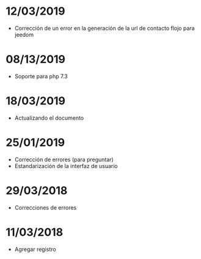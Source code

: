 # 12/03/2019

- Corrección de un error en la generación de la url de contacto flojo para jeedom

# 08/13/2019

- Soporte para php 7.3

# 18/03/2019

- Actualizando el documento

# 25/01/2019

- Corrección de errores (para preguntar)
- Estandarización de la interfaz de usuario

# 29/03/2018

- Correcciones de errores

# 11/03/2018

- Agregar registro
